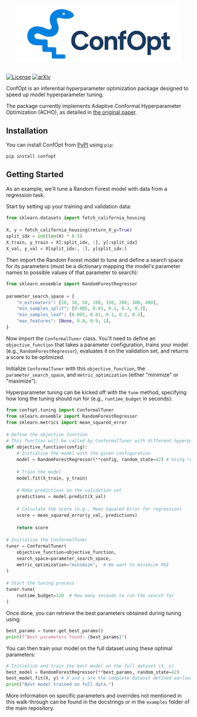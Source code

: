 <div align="center">
  <img src="assets/logo.png" alt="ConfOpt Logo" width="450"/>
</div>

<br>

[![License](https://img.shields.io/badge/License-Apache_2.0-blue.svg)](https://opensource.org/licenses/Apache-2.0)
[![arXiv](https://img.shields.io/badge/arXiv-ACHO-cyan)](https://doi.org/10.48550/arXiv.2207.03017)

ConfOpt is an inferential hyperparameter optimization package designed to
speed up model hyperparameter tuning.

The package currently implements Adaptive Conformal Hyperparameter Optimization (ACHO), as detailed
in [the original paper](https://doi.org/10.48550/arXiv.2207.03017).

## Installation

You can install ConfOpt from [PyPI](https://pypi.org/project/confopt) using `pip`:

```bash
pip install confopt
```

## Getting Started

As an example, we'll tune a Random Forest model with data from a regression task.

Start by setting up your training and validation data:

```python
from sklearn.datasets import fetch_california_housing

X, y = fetch_california_housing(return_X_y=True)
split_idx = int(len(X) * 0.5)
X_train, y_train = X[:split_idx, :], y[:split_idx]
X_val, y_val = X[split_idx:, :], y[split_idx:]
```

Then import the Random Forest model to tune and define a search space for
its parameters (must be a dictionary mapping the model's parameter names to
possible values of that parameter to search):

```python
from sklearn.ensemble import RandomForestRegressor

parameter_search_space = {
    "n_estimators": [10, 30, 50, 100, 150, 200, 300, 400],
    "min_samples_split": [0.005, 0.01, 0.1, 0.2, 0.3],
    "min_samples_leaf": [0.005, 0.01, 0.1, 0.2, 0.3],
    "max_features": [None, 0.8, 0.9, 1],
}
```

Now import the `ConformalTuner` class. You'll need to define an `objective_function`
that takes a parameter configuration, trains your model (e.g., `RandomForestRegressor`),
evaluates it on the validation set, and returns a score to be optimized.

Initialize `ConformalTuner` with this `objective_function`, the
`parameter_search_space`, and `metric_optimization` (either "minimize" or "maximize").

Hyperparameter tuning can be kicked off with the `tune` method, specifying
how long the tuning should run for (e.g., `runtime_budget` in seconds):

```python
from confopt.tuning import ConformalTuner
from sklearn.ensemble import RandomForestRegressor
from sklearn.metrics import mean_squared_error

# Define the objective function
# This function will be called by ConformalTuner with different hyperparameter configurations
def objective_function(config):
    # Initialize the model with the given configuration
    model = RandomForestRegressor(**config, random_state=42) # Using random_state for reproducibility

    # Train the model
    model.fit(X_train, y_train)

    # Make predictions on the validation set
    predictions = model.predict(X_val)

    # Calculate the score (e.g., Mean Squared Error for regression)
    score = mean_squared_error(y_val, predictions)

    return score

# Initialize the ConformalTuner
tuner = ConformalTuner(
    objective_function=objective_function,
    search_space=parameter_search_space,
    metric_optimization="minimize",  # We want to minimize MSE
)

# Start the tuning process
tuner.tune(
    runtime_budget=120  # How many seconds to run the search for
)
```

Once done, you can retrieve the best parameters obtained during tuning using:

```python
best_params = tuner.get_best_params()
print(f"Best parameters found: {best_params}")
```

You can then train your model on the full dataset using these optimal parameters:

```python
# Initialize and train the best model on the full dataset (X, y)
best_model = RandomForestRegressor(**best_params, random_state=42)
best_model.fit(X, y) # X and y are the complete dataset defined earlier
print("Best model trained on full data.")
```

More information on specific parameters and overrides not mentioned
in this walk-through can be found in the docstrings or in the `examples`
folder of the main repository.
